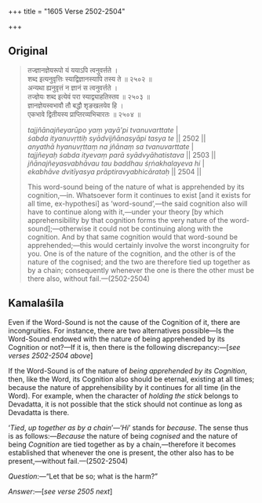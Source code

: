 +++
title = "1605 Verse 2502-2504"

+++
## Original 
>
> तज्ज्ञानज्ञेयरूपो यं ययाऽपि त्वनुवर्त्तते ।  
> शब्द इत्यनुवृत्तिः स्याद्विज्ञानस्यापि तस्य ते ॥ २५०२ ॥  
> अन्यथा ह्यनुवृत्तं न ज्ञानं स त्वनुवर्त्तते ।  
> तज्ज्ञेयः शब्द इत्येवं परा स्याद्व्याहतिस्तव ॥ २५०३ ॥  
> ज्ञानज्ञेयस्वभावौ तौ बद्धौ शृङखलयेव हि ।  
> एकभावे द्वितीयस्य प्राप्तिरव्यभिचारतः ॥ २५०४ ॥ 
>
> *tajjñānajñeyarūpo yaṃ yayā'pi tvanuvarttate* \|  
> *śabda ityanuvṛttiḥ syādvijñānasyāpi tasya te* \|\| 2502 \|\|  
> *anyathā hyanuvṛttaṃ na jñānaṃ sa tvanuvarttate* \|  
> *tajjñeyaḥ śabda ityevaṃ parā syādvyāhatistava* \|\| 2503 \|\|  
> *jñānajñeyasvabhāvau tau baddhau śṛṅakhalayeva hi* \|  
> *ekabhāve dvitīyasya prāptiravyabhicārataḥ* \|\| 2504 \|\| 
>
> This word-sound being of the nature of what is apprehended by its cognition,—in. Whatsoever form it continues to exist [and it exists for all time, ex-hypothesi] as ‘word-sound’,—the said cognition also will have to continue along with it,—under your theory [by which apprehensibility by that cognition forms the very nature of the word-sound];—otherwise it could not be continuing along with the cognition. And by that same cognition would that word-sound be apprehended;—this would certainly involve the worst incongruity for you. One is of the nature of the cognition, and the other is of the nature of the cognised; and the two are therefore tied up together as by a chain; consequently whenever the one is there the other must be there also, without fail.—(2502-2504)



## Kamalaśīla

Even if the Word-Sound is not the cause of the Cognition of it, there are incongruities. For instance, there are two alternatives possible—Is the Word-Sound endowed with the nature of being apprehended by its Cognition or not?—If it is, then there is the following discrepancy:—[*see verses 2502-2504 above*]

If the Word-Sound is of the nature of *being apprehended by its Cognition*, then, like the Word, its Cognition also should be eternal, existing at all times; because the nature of apprehensibility by it continues for all time (in the Word). For example, when the character of *holding the stick* belongs to Devadatta, it is not possible that the stick should not continue as long as Devadatta is there.

‘*Tied*, *up together as by a chain*’—‘*Hi*’ stands for *because*. The sense thus is as follows:—*Because* the nature of being *cognised* and the nature of being *Cognition* are tied together as by a chain,—therefore it becomes established that whenever the one is present, the other also has to be present,—without fail.—(2502-2504)

*Question*:—“Let that be so; what is the harm?”

*Answer*:—[*see verse 2505 next*]



